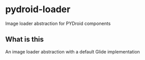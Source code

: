 # pydroid-loader
Image loader abstraction for PYDroid components

## What is this

An image loader abstraction with a default Glide implementation

